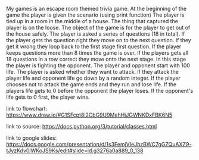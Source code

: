 My games is an escape room themed trivia game. At the beginning of the game the player is given the scenario (using print function)
The player is tied up in a room in the middle of a house. The thing that captured the player is on the loose. The object of the game
is for the player to get out of the house safely. The player is asked a series of questions (18 in total). If the player gets the question
right they move on to the next question. If they get it wrong they loop back to the first stage first question. If the player keeps questions
more than 8 times the game is over. If the players gets all 18 questions in a row correct they move onto the next stage. In this stage the
player is fighting the opponent. The player and opponent start with 100 life. The player is asked whether they want to attack. If they attack
the player life and opponent life go down by a random integer. If the player chooses not to attack the game ends and they run and lose life. If the players
life gets to 0 before the opponent the player loses. If the opponent's life gets to 0 first, the player wins.

link to flowchart:
https://www.draw.io/#G1SFcpt8i2CbG9U9MehHiJGWNKDxFBK6N5

link to source:
https://docs.python.org/3/tutorial/classes.html


link to google slides:
https://docs.google.com/presentation/d/1s3FemjVIeJbzBWC7gGZQuAXZ9-tJyzKdv0lWKoJS9Ks/edit#slide=id.g3276a0a889_0_138

